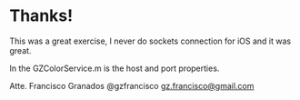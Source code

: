 # Thanks!

This was a great exercise, I never do sockets connection for iOS and it was great.

In the GZColorService.m is the host and port properties.

Atte.
Francisco Granados
@gzfrancisco
gz.francisco@gmail.com